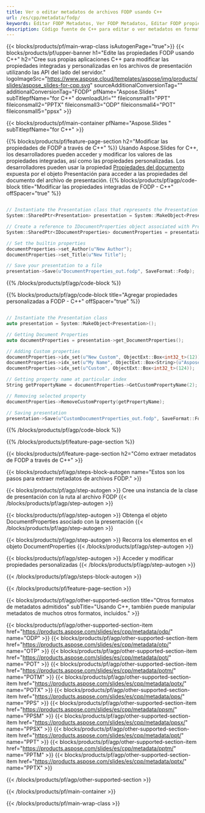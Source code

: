 ```yaml
---
title: Ver o editar metadatos de archivos FODP usando C++
url: /es/cpp/metadata/fodp/
keywords: Editar FODP Metadatos, Ver FODP Metadatos, Editar FODP propiedades, Ver FODP propiedades
description: Código fuente de C++ para editar o ver metadatos en formato FODP.
---
```


{{< blocks/products/pf/main-wrap-class isAutogenPage="true">}}
{{< blocks/products/pf/upper-banner h1="Edite las propiedades FODP usando C++" h2="Cree sus propias aplicaciones C++ para modificar las propiedades integradas y personalizadas en los archivos de presentación utilizando las API del lado del servidor." logoImageSrc="https://www.aspose.cloud/templates/aspose/img/products/slides/aspose_slides-for-cpp.svg" sourceAdditionalConversionTag="" additionalConversionTag="FODP" pfName="Aspose.Slides" subTitlepfName="for C++" downloadUrl="" fileiconsmall1="PPT" fileiconsmall2="PPTX" fileiconsmall3="ODP" fileiconsmall4="POT" fileiconsmall5="ppsx" >}}

{{< blocks/products/pf/main-container pfName="Aspose.Slides " subTitlepfName="for C++" >}}

{{% blocks/products/pf/feature-page-section  h2="Modificar las propiedades de FODP a través de C++" %}}
Usando Aspose.Slides for C++, los desarrolladores pueden acceder y modificar los valores de las propiedades integradas, así como las propiedades personalizadas. Los desarrolladores pueden usar la propiedad [Propiedades del documento](https://reference.aspose.com/slides/cpp/aspose.slides/documentproperties/) expuesta por el objeto Presentación para acceder a las propiedades del documento del archivo de presentación.
{{% blocks/products/pf/agp/code-block title="Modificar las propiedades integradas de FODP - C++" offSpacer="true" %}}

```cpp

// Instantiate the Presentation class that represents the Presentation
System::SharedPtr<Presentation> presentation = System::MakeObject<Presentation>(u"presentation.fodp");

// Create a reference to IDocumentProperties object associated with Presentation
System::SharedPtr<IDocumentProperties> documentProperties = presentation->get_DocumentProperties();

// Set the builtin properties
documentProperties->set_Author(u"New Author");
documentProperties->set_Title(u"New Title");

// Save your presentation to a file
presentation->Save(u"DocumentProperties_out.fodp", SaveFormat::Fodp);
```

{{% /blocks/products/pf/agp/code-block %}}

{{% blocks/products/pf/agp/code-block title="Agregar propiedades personalizadas a FODP - C++" offSpacer="true" %}}

```cpp

// Instantiate the Presentation class
auto presentation = System::MakeObject<Presentation>();

// Getting Document Properties
auto documentProperties = presentation->get_DocumentProperties();

// Adding Custom properties
documentProperties->idx_set(u"New Custom", ObjectExt::Box<int32_t>(12));
documentProperties->idx_set(u"My Name", ObjectExt::Box<String>(u"Aspose Metadata Editor"));
documentProperties->idx_set(u"Custom", ObjectExt::Box<int32_t>(124));

// Getting property name at particular index
String getPropertyName = documentProperties->GetCustomPropertyName(2);

// Removing selected property
documentProperties->RemoveCustomProperty(getPropertyName);

// Saving presentation
presentation->Save(u"CustomDocumentProperties_out.fodp", SaveFormat::Fodp);
```

{{% /blocks/products/pf/agp/code-block %}}

{{% /blocks/products/pf/feature-page-section %}}

{{< blocks/products/pf/feature-page-section  h2="Cómo extraer metadatos de FODP a través de C++" >}}

{{< blocks/products/pf/agp/steps-block-autogen name="Estos son los pasos para extraer metadatos de archivos FODP." >}}

{{< blocks/products/pf/agp/step-autogen >}}
Cree una instancia de la clase de presentación con la ruta al archivo FODP
{{< /blocks/products/pf/agp/step-autogen >}}

{{< blocks/products/pf/agp/step-autogen >}}
Obtenga el objeto DocumentProperties asociado con la presentación
{{< /blocks/products/pf/agp/step-autogen >}}

{{< blocks/products/pf/agp/step-autogen >}}
Recorra los elementos en el objeto DocumentProperties
{{< /blocks/products/pf/agp/step-autogen >}}

{{< blocks/products/pf/agp/step-autogen >}}
Acceder y modificar propiedades personalizadas
{{< /blocks/products/pf/agp/step-autogen >}}

{{< /blocks/products/pf/agp/steps-block-autogen >}}

{{< /blocks/products/pf/feature-page-section >}}

{{< blocks/products/pf/agp/other-supported-section title="Otros formatos de metadatos admitidos" subTitle="Usando C++, también puede manipular metadatos de muchos otros formatos, incluidos." >}}

{{< blocks/products/pf/agp/other-supported-section-item href="https://products.aspose.com/slides/es/cpp/metadata/odp/" name="ODP" >}}
{{< blocks/products/pf/agp/other-supported-section-item href="https://products.aspose.com/slides/es/cpp/metadata/otp/" name="OTP" >}}
{{< blocks/products/pf/agp/other-supported-section-item href="https://products.aspose.com/slides/es/cpp/metadata/pot/" name="POT" >}}
{{< blocks/products/pf/agp/other-supported-section-item href="https://products.aspose.com/slides/es/cpp/metadata/potm/" name="POTM" >}}
{{< blocks/products/pf/agp/other-supported-section-item href="https://products.aspose.com/slides/es/cpp/metadata/potx/" name="POTX" >}}
{{< blocks/products/pf/agp/other-supported-section-item href="https://products.aspose.com/slides/es/cpp/metadata/pps/" name="PPS" >}}
{{< blocks/products/pf/agp/other-supported-section-item href="https://products.aspose.com/slides/es/cpp/metadata/ppsm/" name="PPSM" >}}
{{< blocks/products/pf/agp/other-supported-section-item href="https://products.aspose.com/slides/es/cpp/metadata/ppsx/" name="PPSX" >}}
{{< blocks/products/pf/agp/other-supported-section-item href="https://products.aspose.com/slides/es/cpp/metadata/ppt/" name="PPT" >}}
{{< blocks/products/pf/agp/other-supported-section-item href="https://products.aspose.com/slides/es/cpp/metadata/pptm/" name="PPTM" >}}
{{< blocks/products/pf/agp/other-supported-section-item href="https://products.aspose.com/slides/es/cpp/metadata/pptx/" name="PPTX" >}}


{{< /blocks/products/pf/agp/other-supported-section >}}

{{< /blocks/products/pf/main-container >}}
    
{{< /blocks/products/pf/main-wrap-class >}}